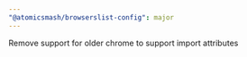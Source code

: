 ```yaml
---
"@atomicsmash/browserslist-config": major
---
```


Remove support for older chrome to support import attributes
